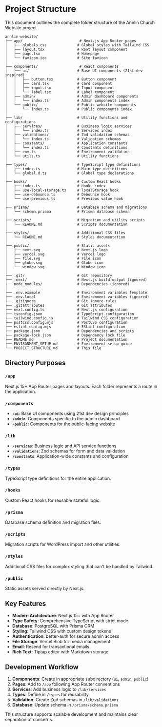 # Project Structure

This document outlines the complete folder structure of the Annlin Church Website project.

```
annlin-website/
├── app/                          # Next.js App Router pages
│   ├── globals.css              # Global styles with Tailwind CSS
│   ├── layout.tsx               # Root layout component
│   ├── page.tsx                 # Homepage
│   └── favicon.ico              # Site favicon
│
├── components/                   # React components
│   ├── ui/                      # Base UI components (21st.dev inspired)
│   │   ├── button.tsx           # Button component
│   │   ├── card.tsx             # Card component
│   │   ├── input.tsx            # Input component
│   │   └── label.tsx            # Label component
│   ├── admin/                   # Admin dashboard components
│   │   └── index.ts             # Admin components index
│   └── public/                  # Public website components
│       └── index.ts             # Public components index
│
├── lib/                         # Utility functions and configurations
│   ├── services/                # Business logic services
│   │   └── index.ts             # Services index
│   ├── validations/             # Zod validation schemas
│   │   └── index.ts             # Validation schemas
│   ├── constants/               # Application constants
│   │   └── index.ts             # Constants definitions
│   ├── env.ts                   # Environment validation
│   └── utils.ts                 # Utility functions
│
├── types/                       # TypeScript type definitions
│   ├── index.ts                 # Main type definitions
│   └── global.d.ts              # Global type declarations
│
├── hooks/                       # Custom React hooks
│   ├── index.ts                 # Hooks index
│   ├── use-local-storage.ts     # localStorage hook
│   ├── use-debounce.ts          # Debounce hook
│   └── use-previous.ts          # Previous value hook
│
├── prisma/                      # Database schema and migrations
│   └── schema.prisma            # Prisma database schema
│
├── scripts/                     # Migration and utility scripts
│   └── README.md                # Scripts documentation
│
├── styles/                      # Additional CSS files
│   └── README.md                # Styles documentation
│
├── public/                      # Static assets
│   ├── next.svg                 # Next.js logo
│   ├── vercel.svg               # Vercel logo
│   ├── file.svg                 # File icon
│   ├── globe.svg                # Globe icon
│   └── window.svg               # Window icon
│
├── .git/                        # Git repository
├── .next/                       # Next.js build output (ignored)
├── node_modules/                # Dependencies (ignored)
│
├── .env.example                 # Environment variables template
├── .env.local                   # Environment variables (ignored)
├── .gitignore                   # Git ignore rules
├── .gitattributes               # Git attributes
├── next.config.ts               # Next.js configuration
├── tsconfig.json                # TypeScript configuration
├── tailwind.config.js           # Tailwind CSS configuration
├── postcss.config.mjs           # PostCSS configuration
├── eslint.config.mjs            # ESLint configuration
├── package.json                 # Dependencies and scripts
├── package-lock.json            # Dependency lock file
├── README.md                    # Project documentation
├── ENVIRONMENT_SETUP.md         # Environment setup guide
└── PROJECT_STRUCTURE.md         # This file
```

## Directory Purposes

### `/app`
Next.js 15+ App Router pages and layouts. Each folder represents a route in the application.

### `/components`
- **`/ui`**: Base UI components using 21st.dev design principles
- **`/admin`**: Components specific to the admin dashboard
- **`/public`**: Components for the public-facing website

### `/lib`
- **`/services`**: Business logic and API service functions
- **`/validations`**: Zod schemas for form and data validation
- **`/constants`**: Application-wide constants and configuration

### `/types`
TypeScript type definitions for the entire application.

### `/hooks`
Custom React hooks for reusable stateful logic.

### `/prisma`
Database schema definition and migration files.

### `/scripts`
Migration scripts for WordPress import and other utilities.

### `/styles`
Additional CSS files for complex styling that can't be handled by Tailwind.

### `/public`
Static assets served directly by Next.js.

## Key Features

- **Modern Architecture**: Next.js 15+ with App Router
- **Type Safety**: Comprehensive TypeScript with strict mode
- **Database**: PostgreSQL with Prisma ORM
- **Styling**: Tailwind CSS with custom design tokens
- **Authentication**: better-auth for secure admin access
- **File Storage**: Vercel Blob for media management
- **Email**: Resend for transactional emails
- **Rich Text**: Tiptap editor with Markdown storage

## Development Workflow

1. **Components**: Create in appropriate subdirectory (`ui`, `admin`, `public`)
2. **Pages**: Add to `/app` following App Router conventions
3. **Services**: Add business logic to `/lib/services`
4. **Types**: Define in `/types` for reusability
5. **Validation**: Create Zod schemas in `/lib/validations`
6. **Database**: Update schema in `/prisma/schema.prisma`

This structure supports scalable development and maintains clear separation of concerns.
